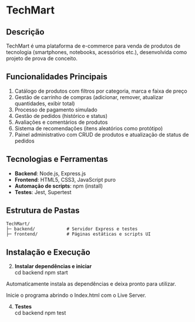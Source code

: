 # TechMart

## Descrição
TechMart é uma plataforma de e-commerce para venda de produtos de tecnologia (smartphones, notebooks, acessórios etc.), desenvolvida como projeto de prova de conceito.

## Funcionalidades Principais
1. Catálogo de produtos com filtros por categoria, marca e faixa de preço  
2. Gestão de carrinho de compras (adicionar, remover, atualizar quantidades, exibir total)  
3. Processo de pagamento simulado  
4. Gestão de pedidos (histórico e status)  
5. Avaliações e comentários de produtos  
6. Sistema de recomendações (itens aleatórios como protótipo)  
7. Painel administrativo com CRUD de produtos e atualização de status de pedidos  

## Tecnologias e Ferramentas
- **Backend**: Node.js, Express.js  
- **Frontend**: HTML5, CSS3, JavaScript puro  
- **Automação de scripts**: npm (install)  
- **Testes**: Jest, Supertest  

## Estrutura de Pastas
```
TechMart/
├─ backend/            # Servidor Express e testes
├─ frontend/           # Páginas estáticas e scripts UI
```

## Instalação e Execução

2. **Instalar dependências e iniciar**  
   cd backend
   npm start

Automaticamente instala as dependências e deixa pronto para utilizar.

Inicie o programa abrindo o Index.html com o Live Server.


4. **Testes**  
   cd backend
   npm test


